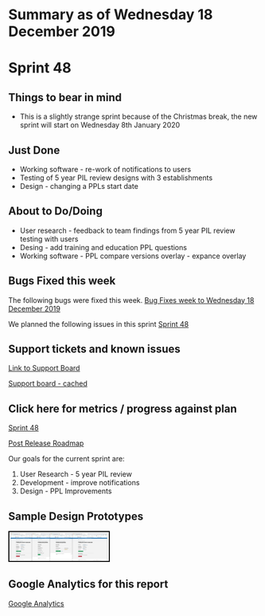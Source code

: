# Summary as of Wednesday 18 December 2019 

# Sprint 48

## Things to bear in mind
* This is a slightly strange sprint because of the Christmas break, the new sprint will start on Wednesday 8th January 2020

## Just Done
* Working software - re-work of notifications to users 
* Testing of 5 year PIL review designs with 3 establishments
* Design - changing a PPLs start date

## About to Do/Doing
* User research - feedback to team findings from 5 year PIL review testing with users
* Desing - add training and education PPL questions
* Working software - PPL compare versions overlay - expance overlay

## Bugs Fixed this week
The following bugs were fixed this week.
[Bug Fixes week to Wednesday 18 December 2019](graphs/bugs18122019.png)

We planned the following issues in this sprint 
[Sprint 48](graphs/sprint18122019.png)

## Support tickets and known issues
[Link to Support Board](https://collaboration.homeoffice.gov.uk/jira/secure/RapidBoard.jspa?rapidView=1717&selectedIssue=ASSB-253)

[Support board - cached](graphs/supportBoard18122019.png)

## Click here for metrics / progress against plan
[Sprint 48](graphs/progress18122019.png)

[Post Release Roadmap](graphs/roadmap18122019.png)

Our goals for the current sprint are:
1. User Research - 5 year PIL review 
2. Development - improve notifications 
3. Design - PPL Improvements

## Sample Design Prototypes
<a href="graphs/proto1_18122019.png"><img src="graphs/proto1_18122019.png" alt="HTML5 Icon" width="200" style="border:2px solid black"></a>
<br>


## Google Analytics for this report
[Google Analytics](graphs/GA18122019.png)

